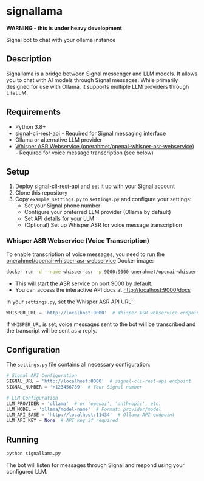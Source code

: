 # signallama

**WARNING - this is under heavy development**

Signal bot to chat with your ollama instance

## Description

Signallama is a bridge between Signal messenger and LLM models. It allows you to chat with AI models through Signal messages. While primarily designed for use with Ollama, it supports multiple LLM providers through LiteLLM.

## Requirements

- Python 3.8+
- [signal-cli-rest-api](https://github.com/bbernhard/signal-cli-rest-api) - Required for Signal messaging interface
- Ollama or alternative LLM provider
- [Whisper ASR Webservice (onerahmet/openai-whisper-asr-webservice)](https://github.com/onerahmet/openai-whisper-asr-webservice) - Required for voice message transcription (see below)

## Setup

1. Deploy [signal-cli-rest-api](https://github.com/bbernhard/signal-cli-rest-api) and set it up with your Signal account
2. Clone this repository
3. Copy `example_settings.py` to `settings.py` and configure your settings:
   - Set your Signal phone number
   - Configure your preferred LLM provider (Ollama by default)
   - Set API details for your LLM
   - (Optional) Set up Whisper ASR for voice message transcription

### Whisper ASR Webservice (Voice Transcription)

To enable transcription of voice messages, you need to run the [onerahmet/openai-whisper-asr-webservice](https://github.com/onerahmet/openai-whisper-asr-webservice) Docker image:

```bash
docker run -d --name whisper-asr -p 9000:9000 onerahmet/openai-whisper-asr-webservice:latest
```

- This will start the ASR service on port 9000 by default.
- You can access the interactive API docs at [http://localhost:9000/docs](http://localhost:9000/docs)

In your `settings.py`, set the Whisper ASR API URL:

```python
WHISPER_URL = 'http://localhost:9000'  # Whisper ASR webservice endpoint
```

If `WHISPER_URL` is set, voice messages sent to the bot will be transcribed and the transcript will be sent as a reply.

## Configuration

The `settings.py` file contains all necessary configuration:

```python
# Signal API Configuration
SIGNAL_URL = 'http://localhost:8080'  # signal-cli-rest-api endpoint
SIGNAL_NUMBER = '+123456789'  # Your Signal number

# LLM Configuration
LLM_PROVIDER = 'ollama'  # or 'openai', 'anthropic', etc.
LLM_MODEL = 'ollama/model-name'  # Format: provider/model
LLM_API_BASE = 'http://localhost:11434'  # Ollama API endpoint
LLM_API_KEY = None  # API key if required
```

## Running

```bash
python signallama.py
```

The bot will listen for messages through Signal and respond using your configured LLM.